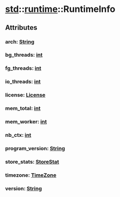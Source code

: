 # [std](/libs/std/)::[runtime](/libs/std/runtime/)::RuntimeInfo

## Attributes

### arch:&nbsp;[String](/libs/std/core/type.String.md)

### bg_threads:&nbsp;[int](/libs/std/core/type.int.md)

### fg_threads:&nbsp;[int](/libs/std/core/type.int.md)

### io_threads:&nbsp;[int](/libs/std/core/type.int.md)

### license:&nbsp;[License](/libs/std/runtime/type.License.md)

### mem_total:&nbsp;[int](/libs/std/core/type.int.md)

### mem_worker:&nbsp;[int](/libs/std/core/type.int.md)

### nb_ctx:&nbsp;[int](/libs/std/core/type.int.md)

### program_version:&nbsp;[String](/libs/std/core/type.String.md)

### store_stats:&nbsp;[StoreStat](/libs/std/runtime/type.StoreStat.md)

### timezone:&nbsp;[TimeZone](/libs/std/core/enum.TimeZone.md)

### version:&nbsp;[String](/libs/std/core/type.String.md)
